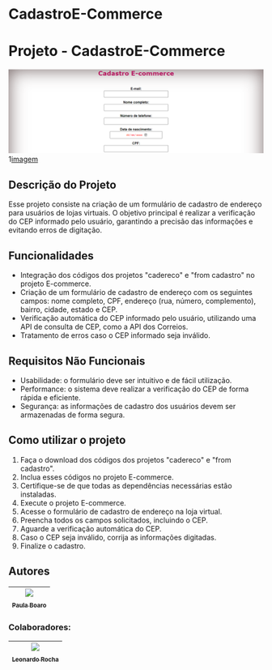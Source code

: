 # CadastroE-Commerce

# Projeto - CadastroE-Commerce
![imagem](img/img1.png)
1[imagem](img/img.2.png)

## Descrição do Projeto
Esse projeto consiste na criação de um formulário de cadastro de endereço para usuários de lojas virtuais. O objetivo principal é realizar a verificação do CEP informado pelo usuário, garantindo a precisão das informações e evitando erros de digitação.

## Funcionalidades
- Integração dos códigos dos projetos "cadereco" e "from cadastro" no projeto E-commerce.
- Criação de um formulário de cadastro de endereço com os seguintes campos: nome completo, CPF, endereço (rua, número, complemento), bairro, cidade, estado e CEP.
- Verificação automática do CEP informado pelo usuário, utilizando uma API de consulta de CEP, como a API dos Correios.
- Tratamento de erros caso o CEP informado seja inválido.

## Requisitos Não Funcionais
- Usabilidade: o formulário deve ser intuitivo e de fácil utilização.
- Performance: o sistema deve realizar a verificação do CEP de forma rápida e eficiente.
- Segurança: as informações de cadastro dos usuários devem ser armazenadas de forma segura.

## Como utilizar o projeto
1. Faça o download dos códigos dos projetos "cadereco" e "from cadastro".
2. Inclua esses códigos no projeto E-commerce.
3. Certifique-se de que todas as dependências necessárias estão instaladas.
4. Execute o projeto E-commerce.
5. Acesse o formulário de cadastro de endereço na loja virtual.
6. Preencha todos os campos solicitados, incluindo o CEP.
7. Aguarde a verificação automática do CEP.
8. Caso o CEP seja inválido, corrija as informações digitadas.
9. Finalize o cadastro.

## Autores
| [<img loading="lazy" src="https://user-images.githubusercontent.com/127847275/272244520-740a7042-aefd-42c6-ad38-536121527e4b.png" width=95><br><sub>Paula Boaro</sub>](https://github.com/paulaboaroo0103) 
| :---: |

### Colaboradores:
|  [<img loading="lazy" src="https://user-images.githubusercontent.com/86802310/268408790-48baaee3-ce37-4ad6-9348-ecb738990343.png" width=95><br><sub>Leonardo Rocha </sub>](https://github.com/leonardorochamarista)
| :---: |

